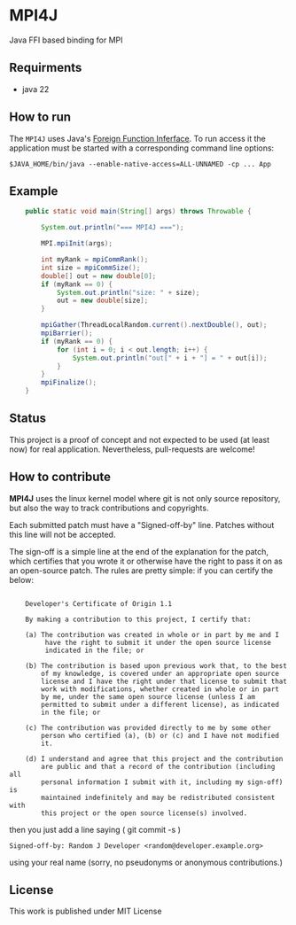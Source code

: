 # MPI4J

Java FFI based binding for MPI

## Requirments

- java 22

## How to run

The `MPI4J` uses Java's [Foreign Function Inferface][1]. To run access it the application must be started with a corresponding command line options:

```
$JAVA_HOME/bin/java --enable-native-access=ALL-UNNAMED -cp ... App
```

## Example

```java
    public static void main(String[] args) throws Throwable {

        System.out.println("=== MPI4J ===");

        MPI.mpiInit(args);

        int myRank = mpiCommRank();
        int size = mpiCommSize();
        double[] out = new double[0];
        if (myRank == 0) {
            System.out.println("size: " + size);
            out = new double[size];
        }

        mpiGather(ThreadLocalRandom.current().nextDouble(), out);
        mpiBarrier();
        if (myRank == 0) {
            for (int i = 0; i < out.length; i++) {
                System.out.println("out[" + i + "] = " + out[i]);
            }
        }
        mpiFinalize();
    }
```


## Status

This project is a proof of concept and not expected to be used (at least now) for real application.
Nevertheless, pull-requests are welcome!

## How to contribute

**MPI4J** uses the linux kernel model where git is not only source repository,
but also the way to track contributions and copyrights.

Each submitted patch must have a "Signed-off-by" line.  Patches without
this line will not be accepted.

The sign-off is a simple line at the end of the explanation for the
patch, which certifies that you wrote it or otherwise have the right to
pass it on as an open-source patch.  The rules are pretty simple: if you
can certify the below:
```

    Developer's Certificate of Origin 1.1

    By making a contribution to this project, I certify that:

    (a) The contribution was created in whole or in part by me and I
         have the right to submit it under the open source license
         indicated in the file; or

    (b) The contribution is based upon previous work that, to the best
        of my knowledge, is covered under an appropriate open source
        license and I have the right under that license to submit that
        work with modifications, whether created in whole or in part
        by me, under the same open source license (unless I am
        permitted to submit under a different license), as indicated
        in the file; or

    (c) The contribution was provided directly to me by some other
        person who certified (a), (b) or (c) and I have not modified
        it.

    (d) I understand and agree that this project and the contribution
        are public and that a record of the contribution (including all
        personal information I submit with it, including my sign-off) is
        maintained indefinitely and may be redistributed consistent with
        this project or the open source license(s) involved.

```
then you just add a line saying ( git commit -s )

    Signed-off-by: Random J Developer <random@developer.example.org>

using your real name (sorry, no pseudonyms or anonymous contributions.)


## License

This work is published under MIT License

[1]: https://docs.oracle.com/en/java/javase/22/core/foreign-function-and-memory-api.html